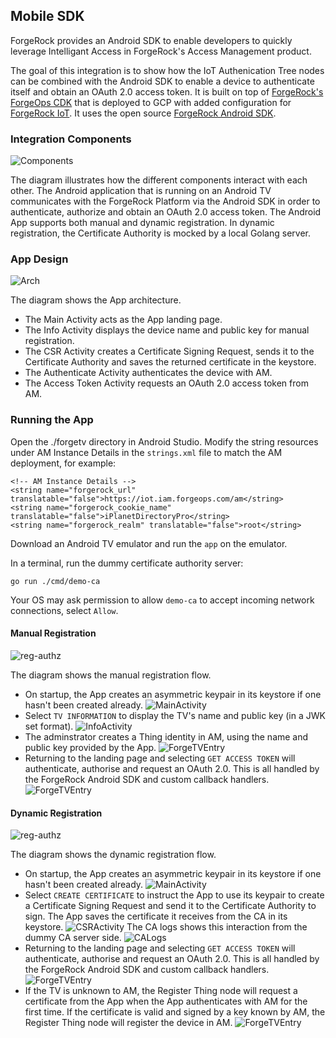 ## Mobile SDK

ForgeRock provides an Android SDK to enable developers to quickly leverage Intelligant Access in ForgeRock's Access Management product.

The goal of this integration is to show how the IoT Authenication Tree nodes can be combined with the Android SDK to enable
a device to authenticate itself and obtain an OAuth 2.0 access token. It is built on top of
[ForgeRock's ForgeOps CDK](https://backstage.forgerock.com/docs/forgeops/7/index-forgeops.html) that is deployed to GCP
with added configuration for [ForgeRock IoT](https://backstage.forgerock.com/docs/things/7). It uses the open source 
[ForgeRock Android SDK](https://github.com/ForgeRock/forgerock-android-sdk).

### Integration Components

![Components](docs/mobile-sdk-integration.png)

The diagram illustrates how the different components interact with each other. The Android application that is running on an Android TV 
communicates with the ForgeRock Platform via the Android SDK in order to authenticate, authorize and obtain an OAuth 2.0 access token.
The Android App supports both manual and dynamic registration. 
In dynamic registration, the Certificate Authority is mocked by a local Golang server.

### App Design

![Arch](docs/mobile-app-architecture.png)

The diagram shows the App architecture. 
 - The Main Activity acts as the App landing page.
 - The Info Activity displays the device name and public key for manual registration.
 - The CSR Activity creates a Certificate Signing Request, sends it to the Certificate Authority and saves the returned certificate in the keystore.
 - The Authenticate Activity authenticates the device with AM.
 - The Access Token Activity requests an OAuth 2.0 access token from AM.

### Running the App

Open the ./forgetv directory in Android Studio. Modify the string resources under AM Instance Details in the `strings.xml` file to match the AM deployment, for example:

```
<!-- AM Instance Details -->
<string name="forgerock_url" translatable="false">https://iot.iam.forgeops.com/am</string>
<string name="forgerock_cookie_name" translatable="false">iPlanetDirectoryPro</string>
<string name="forgerock_realm" translatable="false">root</string>
```

Download an Android TV emulator and run the `app` on the emulator.

In a terminal, run the dummy certificate authority server:
```
go run ./cmd/demo-ca
```
Your OS may ask permission to allow `demo-ca` to accept incoming network connections, select `Allow`.

#### Manual Registration

![reg-authz](docs/sdk-authn-authz.png)

The diagram shows the manual registration flow.
 - On startup, the App creates an asymmetric keypair in its keystore if one hasn't been created already.
 ![MainActivity](docs/main_activity.png)
 - Select `TV INFORMATION` to display the TV's name and public key (in a JWK set format).
![InfoActivity](docs/info_activity.png)
 - The adminstrator creates a Thing identity in AM, using the name and public key provided by the App.
 ![ForgeTVEntry](docs/forgetv_platform_entry.png)
 - Returning to the landing page and selecting `GET ACCESS TOKEN` will authenticate, authorise and request an OAuth 2.0. This is all handled by the ForgeRock Android SDK and custom callback handlers.
 ![ForgeTVEntry](docs/access_token_activity.png)


#### Dynamic Registration

![reg-authz](docs/sdk-reg-authz.png)

The diagram shows the dynamic registration flow.
 - On startup, the App creates an asymmetric keypair in its keystore if one hasn't been created already.
 ![MainActivity](docs/main_activity.png)
 - Select `CREATE CERTIFICATE` to instruct the App to use its keypair to create a Certificate Signing Request and send it to the Certificate Authority to sign. The App saves the certificate it receives from the CA in its keystore.
![CSRActivity](docs/csr_activity.png)
 The CA logs shows this interaction from the dummy CA server side.
![CALogs](docs/ca_logs.png)
 - Returning to the landing page and selecting `GET ACCESS TOKEN` will authenticate, authorise and request an OAuth 2.0. This is all handled by the ForgeRock Android SDK and custom callback handlers.
 ![ForgeTVEntry](docs/access_token_activity.png)
 - If the TV is unknown to AM, the Register Thing node will request a certificate from the App when the App authenticates with AM for the first time. If the certificate is valid and signed by a key known by AM, the Register Thing node will register the device in AM.
 ![ForgeTVEntry](docs/forgetv_platform_entry.png)